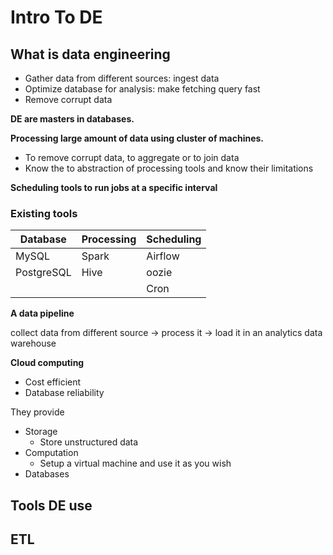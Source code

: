 # Intro To DE

## What is data engineering

- Gather data from different sources: ingest data
- Optimize database for analysis: make fetching query fast
- Remove corrupt data

**DE are masters in databases.**

**Processing large amount of data using cluster of machines.**

- To remove corrupt data, to aggregate or to join data
- Know the to abstraction of processing tools and know their limitations

**Scheduling tools to run jobs at a specific interval**

### Existing tools

| Database | Processing | Scheduling |
| --- | --- | --- |
| MySQL | Spark | Airflow |
| PostgreSQL | Hive | oozie |
|  |  | Cron |

**A data pipeline**

collect data from different source   →  process it  →  load it in an analytics data warehouse

**Cloud computing**

- Cost efficient
- Database reliability

They provide

- Storage
    - Store unstructured data
- Computation
    - Setup a virtual machine and use it as you wish
- Databases

## Tools DE use

## ETL
